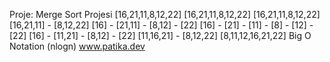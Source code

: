 Proje: Merge Sort Projesi 
[16,21,11,8,12,22]
[16,21,11,8,12,22]
[16,21,11,8,12,22]
[16,21,11] - [8,12,22]
[16] - [21,11] - [8,12] - [22]
[16] - [21] - [11] - [8] - [12] - [22]
[16] - [11,21] - [8,12] - [22]
[11,16,21] - [8,12,22]
[8,11,12,16,21,22]
Big O Notation (nlogn)
www.patika.dev

